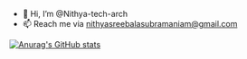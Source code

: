 - 👋 Hi, I’m @Nithya-tech-arch
- 📫 Reach me via nithyasreebalasubramaniam@gmail.com 

<!---
Nithya-tech-arch/Nithya-tech-arch is a ✨ special ✨ repository because its `README.md` (this file) appears on your GitHub profile.
You can click the Preview link to take a look at your changes.
--->

[![Anurag's GitHub stats](https://github-readme-stats.vercel.app/api?username=Nithya-tech-arch)](https://github.com/Nithya-tech-arch/github-readme-stats)




